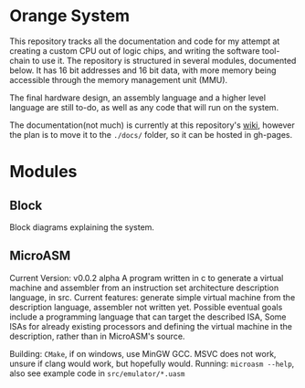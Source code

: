 Orange System
========

This repository tracks all the documentation and code for my attempt at creating a custom CPU out of logic chips,
and writing the software tool-chain to use it.  The repository is structured in several modules, documented below.
It has 16 bit addresses and 16 bit data, with more memory being accessible through the memory management unit (MMU).

The final hardware design, an assembly language and a higher level language are still to-do, as well as any code that will
run on the system.

The documentation(not much) is currently at this repository's [wiki](https://github.com/ScratchOs/starfish/wiki), however the plan
is to move it to the `./docs/` folder, so it can be hosted in gh-pages.

# Modules
## Block
Block diagrams explaining the system.

## MicroASM
Current Version: v0.0.2 alpha
A program written in c to generate a virtual machine and assembler from an instruction set architecture description language, in src.
Current features: generate simple virtual machine from the description language, assembler not written yet.
Possible eventual goals include a programming language that can target the described ISA, Some ISAs for already existing processors
and defining the virtual machine in the description, rather than in MicroASM's source.


Building: `CMake`, if on windows, use MinGW GCC. MSVC does not work, unsure if clang would work, but hopefully would.
Running: `microasm --help`, also see example code in `src/emulator/*.uasm`